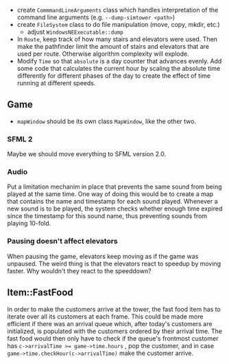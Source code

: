 - create `CommmandLineArguments` class which handles interpretation of the command line arguments
  (e.g. `--dump-simtower <path>`)
- create `FileSystem` class to do file manipulation (move, copy, mkdir, etc.)
	- adjust `WindowsNEExecutable::dump`
- In `Route`, keep track of how many stairs and elevators were used. Then make the pathfinder limit
  the amount of stairs and elevators that are used per route. Otherwise algorithm complexity will
  explode.
- Modify `Time` so that `absolute` is a day counter that advances evenly. Add some code that
  calculates the current hour by scaling the absolute time differently for different phases of the
  day to create the effect of time running at different speeds.


Game
----

- `mapWindow` should be its own class `MapWindow`, like the other two.

### SFML 2
Maybe we should move everything to SFML version 2.0.

### Audio
Put a limitation mechanim in place that prevents the same sound from being played at the same time. One way of doing this would be to create a map that contains the name and timestamp for each sound played. Whenever a new sound is to be played, the system checks whether enough time expired since the timestamp for this sound name, thus preventing sounds from playing 10-fold.

### Pausing doesn't affect elevators
When pausing the game, elevators keep moving as if the game was unpaused. The weird thing is that the elevators react to speedup by moving faster. Why wouldn't they react to the speeddown?

Item::FastFood
--------------
In order to make the customers arrive at the tower, the fast food item has to iterate over all its
customers at each frame. This could be made more efficient if there was an arrival queue which,
after today's customers are initialized, is populated with the customers ordered by their arrival
time. The fast food would then only have to check if the queue's frontmost customer has
`c->arrivalTime >= game->time.hours` , pop the customer, and in case
`game->time.checkHour(c->arrivalTime)` make the customer arrive.